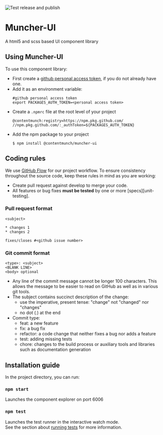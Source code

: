 ![Test release and publish](https://github.com/contentmunch/muncher-ui/workflows/Test%20release%20and%20publish/badge.svg) 
# Muncher-UI
A html5 and scss based UI component library

## Using Muncher-UI
To use this component library:

* First create a [github personal access token](https://docs.github.com/en/free-pro-team@latest/github/authenticating-to-github/creating-a-personal-access-token), if you do not already have one.
* Add it as an environment variable:
    ```
    #github personal access token
    export PACKAGES_AUTH_TOKEN=<personal access token>
    
    ``` 
* Create a `.npmrc` file at the root level of your project
    ```
    @contentmunch:registry=https://npm.pkg.github.com/
    //npm.pkg.github.com/:_authToken=${PACKAGES_AUTH_TOKEN}
    ```
* Add the npm package to your project
    ```
    $ npm install @contentmunch/muncher-ui
    ```

## Coding rules
We use [GitHub Flow](https://guides.github.com/introduction/flow/) for our project workflow.
To ensure consistency throughout the source code, keep these rules in mind as you are working:

* Create pull request against develop to merge your code.
* All features or bug fixes **must be tested** by one or more [specs][unit-testing].

### Pull request format

```
<subject>

* changes 1
* changes 2

fixes/closes #<github issue number>

```

### Git commit format

```
<type>: <subject>
<BLANK LINE> 
<body> optional
```
* Any line of the commit message cannot be longer 100 characters. This allows the message to be easier to read on GitHub as well as in various git tools.
* The subject contains succinct description of the change:
    * use the imperative, present tense: "change" not "changed" nor "changes"
    * no dot (.) at the end
* Commit type:
    * feat: a new feature
    * fix: a bug fix
    * refactor: a code change that neither fixes a bug nor adds a feature
    * test: adding missing tests
    * chore: changes to the build process or auxiliary tools and libraries such as documentation generation

## Installation guide
In the project directory, you can run:

### `npm start`
Launches the component explorer on port 6006

### `npm test`

Launches the test runner in the interactive watch mode.<br />
See the section about [running tests](https://facebook.github.io/create-react-app/docs/running-tests) for more information.
